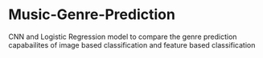 # Music-Genre-Prediction
CNN and Logistic Regression model to compare the genre prediction capabailites of image based classification and feature based classification
